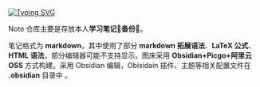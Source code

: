 <a href="https://git.io/typing-svg">
<img src="https://readme-typing-svg.demolab.com?font=Fira+Code&weight=900&size=24&pause=1000&color=000000&center=true&vCenter=true&width=600&height=100&lines=%E7%A7%8D%E4%B8%80%E6%A3%B5%E6%A0%91%E6%9C%80%E5%A5%BD%E7%9A%84%E6%97%B6%E9%97%B4%E6%98%AF%E5%8D%81%E5%B9%B4%E5%89%8D%2C%E5%85%B6%E6%AC%A1%E6%98%AF%E7%8E%B0%E5%9C%A8" alt="Typing SVG" />
</a>

Note 仓库主要是存放本人**学习笔记📒备份🏦**。

笔记格式为 **markdown**，其中使用了部分 **markdown 拓展语法**、**LaTeX 公式**、**HTML 语法**，部分编辑器可能不支持显示。图床采用 **Obsidian+Picgo+阿里云OSS** 方式构建。采用 Obsidian 编辑，Obisidain 插件、主题等相关配置文件在 **.obsidian** 目录中 。





